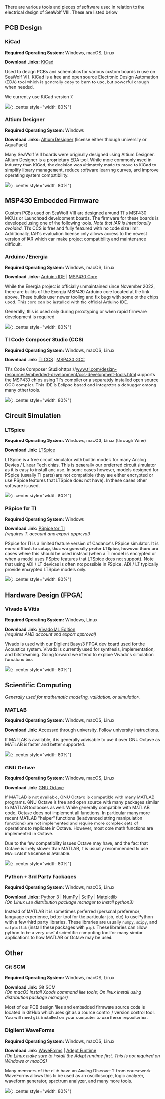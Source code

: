 
There are various tools and pieces of software used in relation to the electrical design of SeaWolf VIII. These are listed below


## PCB Design

### KiCad

**Required Operating System:** Windows, macOS, Linux

**Download Links:** [KiCad](https://www.kicad.org/)


Used to design PCBs and schematics for various custom boards in use on SeaWolf VIII. KiCad is a free and open source Electronic Design Automation (EDA) tool which is generally easy to learn to use, but powerful enough when needed.

We currently use KiCad version 7.

![](../img/sw_kicad_eda.jpg){: .center style="width: 80%"}


### Altium Designer

**Required Operating System:** Windows

**Download Links:** [Altium Designer](https://www.altium.com/altium-designer) (license either through university or AquaPack)

Many SeaWolf VIII boards were originally designed using Altium Designer. Altium Designer is a proprietary EDA tool. While more commonly used in industry than KiCad, the decision was ultimately made to move to KiCad to simplify library management, reduce software learning curves, and improve operating system compatibility.

![](../img/sw_altium_eda.jpg){: .center style="width: 80%"}



## MSP430 Embedded Firmware

Custom PCBs used on SeaWolf VIII are designed around TI's MSP430 MCUs or Launchpad development boards. The firmware for these boards is developed using one of the following tools. *Note that IAR is intentionally avoided.* TI's CCS is free and fully featured with no code size limit. Additionally, IAR's evaluation license only allows access to the newest version of IAR which can make project compatibility and maintenance difficult.


### Arduino / Energia

**Required Operating System:** Windows, macOS, Linux

**Download Links:** [Arduino IDE](https://www.arduino.cc/en/software) | [MSP430 Core](https://github.com/MB3hel/Arduino-Core-MSP430)

While the Energia project is officially unmaintained since November 2022, there are builds of the Energia MSP430 Arduino core located at the link above. These builds user newer tooling and fix bugs with some of the chips used. This core can be installed with the official Arduino IDE.

Generally, this is used only during prototyping or when rapid firmware development is required.

![](../img/sw_arduino_ide.jpg){: .center style="width: 80%"}


### TI Code Composer Studio (CCS)

**Required Operating System:** Windows, macOS, Linux

**Download Link:** [TI CCS](https://www.ti.com/design-resources/embedded-development/ccs-development-tools.html) | [MSP430 GCC](https://www.ti.com/tool/MSP430-GCC-OPENSOURCE)

TI's Code Composer Studiohttps://www.ti.com/design-resources/embedded-development/ccs-development-tools.html supports the MSP430 chips using TI's compiler or a separately installed open source GCC compiler. This IDE is Eclipse based and integrates a debugger among many other tools.

![](../img/sw_ccs_ide.jpg){: .center style="width: 80%"}



## Circuit Simulation

### LTSpice

**Required Operating System:** Windows, macOS, Linux (through Wine)

**Download Link:** [LTSpice](https://www.analog.com/en/design-center/design-tools-and-calculators/ltspice-simulator.html)

LTSpice is a free circuit simulator with builtin models for many Analog Devies / Linear Tech chips. This is generally our preferred circuit simulator as it is easy to install and use. In some cases however, models designed for PSpice (usually TI parts) are not compatible (they are either encrypted or use PSpice features that LTSpice does not have). In these cases other software is used.

![](../img/sw_ltspice_sim.jpg){: .center style="width: 80%"}

### PSpice for TI

**Required Operating System:** Windows

**Download Link:** [PSpice for TI](https://www.ti.com/tool/PSPICE-FOR-TI)  
*(requires TI account and export approval)*

PSpice for TI is a limited feature version of Cadance's PSpice simulator. It is more difficult to setup, thus we generally prefer LTSpice, however there are cases where this should be used instead (when a TI model is encrypted or when a model uses PSpice features that LTSpice does not support). Note that using ADI / LT devices is often not possible in PSpice. ADI / LT typically provide encrypted LTSpice models only.

![](../img/sw_pspiceti_sim.jpg){: .center style="width: 80%"}


## Hardware Design (FPGA)


### Vivado & Vitis

**Required Operating System:** Windows, Linux

**Download Link:** [Vivado ML Edition](https://www.xilinx.com/support/download.html)  
*(requires AMD account and export approval)*

Vivado is used with our Digilent Basys3 FPGA dev board used for the Acoustics system. Vivado is currently used for synthesis, implementation, and bitstreaming. Going forward we intend to explore Vivado's simulation functions too.

![](../img/sw_vivado_hdl.jpg){: .center style="width: 80%"}

## Scientific Computing

*Generally used for mathematic modeling, validation, or simulation.*

### MATLAB

**Required Operating System:** Windows, macOS, Linux

**Download Link:** Accessed through university. Follow university instructions.

If MATLAB is available, it is generally advisable to use it over GNU Octave as MATLAB is faster and better supported.

![](../img/sw_matlab_scicomp.jpg){: .center style="width: 80%"}


### GNU Octave

**Required Operating System:** Windows, macOS, Linux

**Download Link:** [GNU Octave](https://octave.org/download)

If MATLAB is not available, GNU Octave is compatible with many MATLAB programs. GNU Octave is free and open source with many packages similar to MATLAB toolboxes as well. While generally compatible with MATLAB code, Octave does not implement all functions. In particular many more recent MATLAB "helper" functions (ie advanced string manipulation functions) are not implemented and require more complex sets of operations to replicate in Octave. However, most core math functions are implemented in Octave.

Due to the few compatibility issues Octave may have, and the fact that Octave is likely slower than MATLAB, it is usually recommended to use MATLAB if a license is available.

![](../img/sw_octave_scicomp.jpg){: .center style="width: 80%"}


### Python + 3rd Party Packages

**Required Operating System:** Windows, macOS, Linux

**Download Links:** [Python 3](https://www.python.org/downloads/) | [NumPy](https://numpy.org/install/) | [SciPy](https://scipy.org/install/) | [Matplotlib](https://matplotlib.org/stable/users/getting_started/)  
*(On Linux use distribution package manager to install python3)*

Instead of MATLAB it is sometimes preferred (personal preference, language experience, better tool for the particular job, etc) to use Python with a few third party libraries. These libraries are usually `numpy`, `scipy`, and `matplotlib` (install these packages with `pip`). These libraries can allow python to be a very useful scientific computing tool for many similar applications to how MATLAB or Octave may be used.


## Other

### Git SCM

**Required Operating System:** Windows, macOS, Linux

**Download Link:** [Git SCM](https://git-scm.com/downloads)  
*(On macOS install Xcode command line tools; On linux install using distribution package manager)*

Most of our PCB design files and embedded firmware source code is located in GitHub which uses git as a source control / version control tool. You will need `git` installed on your computer to use these repositories.

### Digilent WaveForms

**Required Operating System:** Windows, macOS, Linux

**Download Link:** [WaveForms](https://digilent.com/shop/software/digilent-waveforms/) | [Adept Runtime](https://digilent.com/reference/software/adept/start)  
*(On Linux make sure to install the Adept runtime first. This is not required on Windows or macOS)*


Many members of the club have an Analog Discover 2 from coursework. WaveForms allows this to be used as an oscilloscope, logic analyzer, waveform generator, spectrum analyzer, and many more tools.

![](../img/sw_waveforms_other.jpg){: .center style="width: 80%"}

